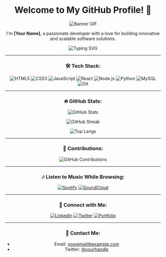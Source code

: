 <div align="center">

# Welcome to My GitHub Profile! 👋

![Banner GIF](https://cdn.dribbble.com/users/2536766/screenshots/7446414/univers_1.gif)

I'm **[Your Name]**, a passionate developer with a love for building innovative and scalable software solutions.

![Typing SVG](https://readme-typing-svg.herokuapp.com?font=Fira+Code&size=24&color=00F700&lines=Full+Stack+Developer;Open+Source+Contributor;Lifelong+Learner)

---

### 🛠 Tech Stack:

![HTML5](https://img.shields.io/badge/-HTML5-E34F26?style=flat&logo=html5&logoColor=white)
![CSS3](https://img.shields.io/badge/-CSS3-1572B6?style=flat&logo=css3)
![JavaScript](https://img.shields.io/badge/-JavaScript-F7DF1E?style=flat&logo=javascript&logoColor=black)
![React](https://img.shields.io/badge/-React-61DAFB?style=flat&logo=react&logoColor=black)
![Node.js](https://img.shields.io/badge/-Node.js-43853D?style=flat&logo=node.js&logoColor=white)
![Python](https://img.shields.io/badge/-Python-3776AB?style=flat&logo=python&logoColor=white)
![MySQL](https://img.shields.io/badge/-MySQL-4479A1?style=flat&logo=mysql&logoColor=white)
![Git](https://img.shields.io/badge/-Git-F05032?style=flat&logo=git&logoColor=white)

---

### 🔥 GitHub Stats:

![GitHub Stats](https://github-readme-stats.vercel.app/api?username=yourusername&show_icons=true&theme=radical)

![GitHub Streak](https://github-readme-streak-stats.herokuapp.com/?user=yourusername&theme=dark)

![Top Langs](https://github-readme-stats.vercel.app/api/top-langs/?username=yourusername&layout=compact&theme=radical)

---

### 🌟 Contributions:

![GitHub Contributions](https://activity-graph.herokuapp.com/graph?username=yourusername&theme=react-dark&hide_border=true&area=true)

---

### 🎶 Listen to Music While Browsing:

[![Spotify](https://img.shields.io/badge/-Listen%20on%20Spotify-1DB954?style=flat&logo=spotify&logoColor=white)](https://open.spotify.com/playlist/yourplaylistlink)
[![SoundCloud](https://img.shields.io/badge/-Listen%20on%20SoundCloud-FF5500?style=flat&logo=soundcloud&logoColor=white)](https://soundcloud.com/yourprofile)

---

### 💬 Connect with Me:

[![LinkedIn](https://img.shields.io/badge/-LinkedIn-0A66C2?style=flat&logo=linkedin&logoColor=white)](https://www.linkedin.com/in/yourprofile)
[![Twitter](https://img.shields.io/badge/-Twitter-1DA1F2?style=flat&logo=twitter&logoColor=white)](https://twitter.com/yourhandle)
[![Portfolio](https://img.shields.io/badge/-Portfolio-000000?style=flat&logo=google-chrome&logoColor=white)](https://yourportfolio.com)

---

### 📧 Contact Me:

- Email: [youremail@example.com](mailto:youremail@example.com)
- Twitter: [@yourhandle](https://twitter.com/yourhandle)

</div>
